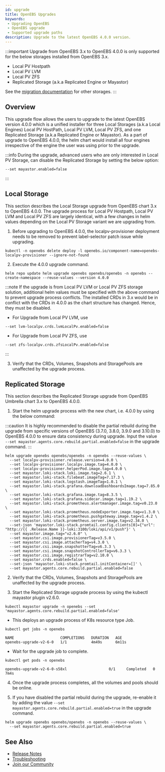 ```yaml
---
id: upgrade
title: OpenEBS Upgrades
keywords:
 - Upgrading OpenEBS
 - OpenEBS upgrade
 - Supported upgrade paths
description: Upgrade to the latest OpenEBS 4.0.0 version.
---
```


:::important
Upgrade from OpenEBS 3.x to OpenEBS 4.0.0 is only supported for the below storages installed from OpenEBS 3.x.

- Local PV Hostpath
- Local PV LVM
- Local PV ZFS
- Replicated Storage (a.k.a Replicated Engine or Mayastor)

See the [migration documentation](../user-guides/data-migration/migration-overview.md) for other storages.
:::

## Overview

This upgrade flow allows the users to upgrade to the latest OpenEBS version 4.0.0 which is a unified installer for three Local Storages (a.k.a Local Engines) Local PV HostPath, Local PV LVM, Local PV ZFS, and one Replicated Storage (a.k.a Replicated Engine or Mayastor). 
As a part of upgrade to OpenEBS 4.0.0, the helm chart would install all four engines irrespective of the engine the user was using prior to the upgrade. 

:::info
During the upgrade, advanced users who are only interested in Local PV Storage, can disable the Replicated Storage by setting the below option:

```
--set mayastor.enabled=false
```
:::

## Local Storage

This section describes the Local Storage upgrade from OpenEBS chart 3.x to OpenEBS 4.0.0. The upgrade process for Local PV Hostpath, Local PV LVM and Local PV ZFS are largely identical, with a few changes in helm values depending on the Local PV Storage variant we are upgrading from.

1. Before upgrading to OpenEBS 4.0.0, the localpv-provisioner deployment needs to be removed to prevent label-selector patch issue while upgrading.

```
kubectl -n openebs delete deploy -l openebs.io/component-name=openebs-localpv-provisioner --ignore-not-found
```

2. Execute the 4.0.0 upgrade command. 

```
helm repo update helm upgrade openebs openebs/openebs -n openebs --create-namespace --reuse-values --version 4.0.0
```

:::note
If the upgrade is from Local PV LVM or Local PV ZFS storage solution, additional helm values must be specified with the above command to prevent upgrade process conflicts. The installed CRDs in 3.x would be in conflict with the CRDs in 4.0.0 as the chart structure has changed. Hence, they must be disabled.


- For Upgrade from Local PV LVM, use

```
--set lvm-localpv.crds.lvmLocalPv.enabled=false
```

- For Upgrade from Local PV ZFS, use

```
--set zfs-localpv.crds.zfsLocalPv.enabled=false
```
:::

3. Verify that the CRDs, Volumes, Snapshots and StoragePools are unaffected by the upgrade process.

## Replicated Storage

This section describes the Replicated Storage upgrade from OpenEBS Umbrella chart 3.x to OpenEBS 4.0.0.

1. Start the helm upgrade process with the new chart, i.e. 4.0.0 by using the below command:

:::caution
It is highly recommended to disable the partial rebuild during the upgrade from specific versions of OpenEBS (3.7.0, 3.8.0, 3.9.0 and 3.10.0) to OpenEBS 4.0.0 to ensure data consistency during upgrade. Input the value `--set mayastor.agents.core.rebuild.partial.enabled=false` in the upgrade command.
:::

```
helm upgrade openebs openebs/openebs -n openebs --reuse-values \
  --set localpv-provisioner.release.version=4.0.0 \
  --set localpv-provisioner.localpv.image.tag=4.0.0 \
  --set localpv-provisioner.helperPod.image.tag=4.0.0 \
  --set mayastor.loki-stack.loki.image.tag=2.6.1 \
  --set mayastor.loki-stack.filebeat.imageTag=7.17.3 \
  --set mayastor.loki-stack.logstash.imageTag=1.0.1 \
  --set mayastor.loki-stack.grafana.downloadDashboardsImage.tag=7.85.0 \
  --set mayastor.loki-stack.grafana.image.tag=8.3.5 \
  --set mayastor.loki-stack.grafana.sidecar.image.tag=1.19.2 \
  --set mayastor.loki-stack.prometheus.alertmanager.image.tag=v0.23.0 \
  --set mayastor.loki-stack.prometheus.nodeExporter.image.tag=v1.3.0 \
  --set mayastor.loki-stack.prometheus.pushgateway.image.tag=v1.4.2 \
  --set mayastor.loki-stack.prometheus.server.image.tag=v2.34.0 \
  --set-json 'mayastor.loki-stack.promtail.config.clients[0]={"url": "http://{{ .Release.Name }}-loki:3100/loki/api/v1/push"}' \
  --set mayastor.image.tag="v2.6.0" \
  --set mayastor.csi.image.provisionerTag=v3.5.0 \
  --set mayastor.csi.image.attacherTag=v4.3.0 \
  --set mayastor.csi.image.snapshotterTag=v6.3.3 \
  --set mayastor.csi.image.snapshotControllerTag=v6.3.3 \
  --set mayastor.csi.image.registrarTag=v2.10.0 \
  --set mayastor.crds.enabled=false \
  --set-json 'mayastor.loki-stack.promtail.initContainer=[]' \
  --set mayastor.agents.core.rebuild.partial.enabled=false
```

2. Verify that the CRDs, Volumes, Snapshots and StoragePools are unaffected by the upgrade process.

3. Start the Replicated Storage upgrade process by using the kubectl mayastor plugin v2.6.0.

```
kubectl mayastor upgrade -n openebs --set 'mayastor.agents.core.rebuild.partial.enabled=false'
```

- This deploys an upgrade process of K8s resource type Job.

```
kubectl get jobs -n openebs 

NAME                     COMPLETIONS   DURATION   AGE 
openebs-upgrade-v2-6-0   1/1           4m49s      6m11s
```

- Wait for the upgrade job to complete.

```
kubectl get pods -n openebs

openebs-upgrade-v2-6-0-s58xl                   0/1     Completed   0          7m4s
```

4. Once the upgrade process completes, all the volumes and pools should be online.

5. If you have disabled the partial rebuild during the upgrade, re-enable it by adding the value `--set mayastor.agents.core.rebuild.partial.enabled=true` in the upgrade command.

```
helm upgrade openebs openebs/openebs -n openebs --reuse-values \
  --set mayastor.agents.core.rebuild.partial.enabled=true
```

## See Also

- [Release Notes](../releases.md)
- [Troubleshooting](../troubleshooting/troubleshooting-local-storage.md)
- [Join our Community](../community.md)

